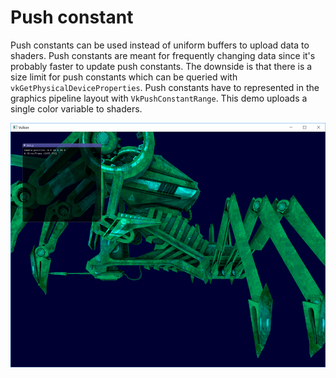 # Push constant

Push constants can be used instead of uniform buffers to upload data to shaders. Push constants are meant for frequently changing data since it's probably faster to update push constants. The downside is that there is a size limit for push constants which can be queried with `vkGetPhysicalDeviceProperties`. Push constants have to represented in the graphics pipeline layout with `VkPushConstantRange`. This demo uploads a single color variable to shaders.

![push_constant](push_constant.png?raw=true "push_constant")